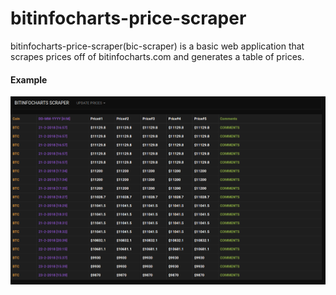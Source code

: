 # bitinfocharts-price-scraper

bitinfocharts-price-scraper(bic-scraper) is a basic web application that scrapes prices off of bitinfocharts.com and generates a table of prices.



#### Example

![Mainpage](/github-images/mainpage.png)